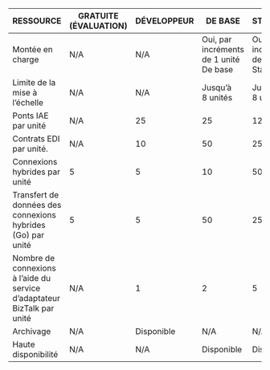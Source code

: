 |RESSOURCE|GRATUITE (ÉVALUATION)|DÉVELOPPEUR|DE BASE|STANDARD|PREMIUM|
|---|---|---|---|---|---|
|Montée en charge|N/A|N/A|Oui, par incréments de 1 unité De base |Oui, par incréments de 1 unité Standard |Oui, par incréments de 1 unité Premium |
|Limite de la mise à l’échelle|N/A|N/A|Jusqu’à 8 unités |Jusqu’à 8 unités |Jusqu’à 8 unités|
|Ponts IAE par unité|N/A|25|25|125|500|
|Contrats EDI par unité.|N/A|10|50|250|1 000|
|Connexions hybrides par unité|5|5|10|50|100|
|Transfert de données des connexions hybrides (Go) par unité|5|5|50|250|500|
|Nombre de connexions à l’aide du service d’adaptateur BizTalk par unité|N/A|1|2|5|25|
|Archivage|N/A|Disponible|N/A|N/A|Disponible|
|Haute disponibilité |N/A|N/A|Disponible|Disponible|Disponible|

<!---HONumber=Sept15_HO3-->